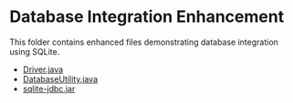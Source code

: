 # Database Integration Enhancement

This folder contains enhanced files demonstrating database integration using SQLite.

- [Driver.java](Driver.java)
- [DatabaseUtility.java](DatabaseUtility.java)
- [sqlite-jdbc.jar](../lib/sqlite-jdbc.jar)
